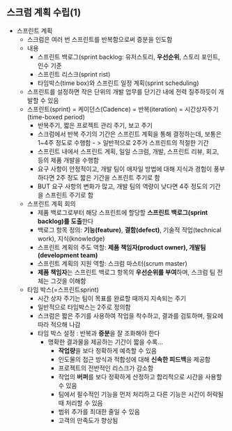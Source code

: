 ## 스크럼 계획 수립(1)

- 스프린트 계획
  - 스크럼은 여러 번 스프린트를 반복함으로써 증분을 인도함
  - 내용
    - 스프린트 백로그(sprint backlog: 유저스토리, **우선순위**, 스토리 포인트, 인수 기준
    - 스프린트 리스크(sprint rist)
    - 타임박스(time box)와 스프린트 일정 계획(sprint scheduling)
  - 스프린트를 설정하면 작은 단위의 개발 업무를 단기간 내에 전력 질주하듯이 개발할 수 있음
  - 스프린트(sprint) = 케이던스(Cadence) = 반복(iteration) = 시간상자주기(time-boxed period)
    - 반복주기, 짧은 프로젝트 관리 주기, 보고 주기
    - 스크럼에서 반복 주기의 기간은 스프린트 계획을 통해 결정하는데, 보통은 1~4주 정도로 수행함 - > 일반적으로 2주가 스프린트의 적절한 기간
    - 스프린트 내에서 스프린트 계획, 일일 스크럼, 개발, 스프린트 리뷰, 회고, 등의 제품 개발을 수행함
    - 요구 사항이 안정적이고, 개발 팀이 애자일 방법에 대해 지식과 경험이 풍부하다면 2주 정도 짧은 기간을 스프린트 주기로 함
    - BUT 요구 사항의 변화가 많고, 개발 팀의 역량이 낮다면 4주 정도의 기간을 스프린트 주기로 함
  - 스프린트 계획 회의
    - 제품 백로그로부터 해당 스프린트에 할당할 **스프린트 백로그(sprint backlog)를 도출**한다
    - 백로그 항목 정의: **기능(feature)**, **결함(defect)**, 기술적 작업(technical work), 지식(knowledge)
    - 스프린트 계획의 주도 역할: **제품 책임자(product owner), 개발팀(development team)**
    - 스프린트 계획의 지원 역할: 스크럼 마스터(scrum master)
    - **제품 책임자**는 스프린트 백로그 항목의 **우선순위를 부여**하며, 스크럼 팀 전체는 그것을 이해함
  - 타임 박스(=스프린트sprint)
    - 시간 상자 주기는 팀이 목표를 완료할 때까지 지속되는 주기
    - 일반적으로 타임박스는 2주로 정의함
    - 스크럼은 짧은 주기를 사용하여 작업을 착수하고, 결과를 검토하며, 필요에 따라 적으해 나감
    - 타임 박스 설정 : 반복과 **증분**을 잘 조화해야 한다
      - 명확한 결과물을 제공하는 기간이 짧을 수록...
        - **작업량**을 보다 정확하게 예측할 수 있음
        - 인도물의 접근 방식과 적합성에 대해 **신속한 피드백**을 제공함
        - 프로젝트의 전반적인 리스크가 감소함
        - 작업의 **버퍼**를 보다 정확하게 산정하고 합리적으로 시간을 사용할  수 있음
        - 팀에서 필수적인 기능을 먼저 처리하고 다른 기능은 시간이 허락될 때 처리할 수 있음
        - 범위 추가를 최대한 줄일 수 있음
        - 고객의 만족도가 향상됨